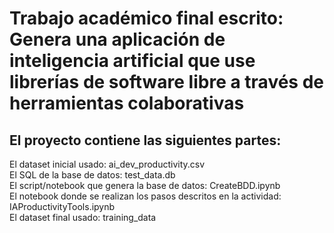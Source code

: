 
# Trabajo académico final escrito: Genera una aplicación de inteligencia artificial que use librerías de software libre a través de herramientas colaborativas

## El proyecto contiene las siguientes partes:  

  El dataset inicial usado: ai_dev_productivity.csv  
  El SQL de la base de datos: test_data.db  
  El script/notebook que genera la base de datos: CreateBDD.ipynb  
  El notebook donde se realizan los pasos descritos en la actividad: IAProductivityTools.ipynb  
  El dataset final usado: training_data  



